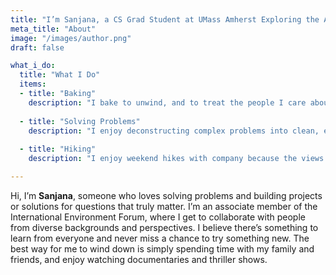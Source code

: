 ```yaml
---
title: "I’m Sanjana, a CS Grad Student at UMass Amherst Exploring the Art of Code and the Joy of Discovery"
meta_title: "About"
image: "/images/author.png"
draft: false

what_i_do:
  title: "What I Do"
  items:
  - title: "Baking"
    description: "I bake to unwind, and to treat the people I care about."
  
  - title: "Solving Problems"
    description: "I enjoy deconstructing complex problems into clean, efficient, and optimum solutions that just work."
  
  - title: "Hiking"
    description: "I enjoy weekend hikes with company because the views and the jokes are always better shared."

---
```


Hi, I’m **Sanjana**, someone who loves solving problems and building projects or solutions for questions that truly matter. I’m an associate member of the International Environment Forum, where I get to collaborate with people from diverse backgrounds and perspectives. I believe there’s something to learn from everyone and never miss a chance to try something new. The best way for me to wind down is simply spending time with my family and friends, and enjoy watching documentaries and thriller shows.
